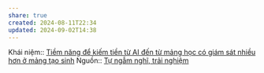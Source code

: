 ```yaml
---
share: true
created: 2024-08-11T22:34
updated: 2024-09-02T14:38
---
```

Khái niệm:: 
[Tiềm năng để kiếm tiền từ AI đến từ mảng học có giám sát nhiều hơn ở mảng tạo sinh](./Ti%E1%BB%81m%20n%C4%83ng%20%C4%91%E1%BB%83%20ki%E1%BA%BFm%20ti%E1%BB%81n%20t%E1%BB%AB%20AI%20%C4%91%E1%BA%BFn%20t%E1%BB%AB%20m%E1%BA%A3ng%20h%E1%BB%8Dc%20c%C3%B3%20gi%C3%A1m%20s%C3%A1t%20nhi%E1%BB%81u%20h%C6%A1n%20%E1%BB%9F%20m%E1%BA%A3ng%20t%E1%BA%A1o%20sinh.md)
Nguồn:: [Tự ngẫm nghĩ, trải nghiệm](../../../%CE%9E%20Ngu%E1%BB%93n/T%E1%BB%B1%20ng%E1%BA%ABm%20ngh%C4%A9,%20tr%E1%BA%A3i%20nghi%E1%BB%87m.md)